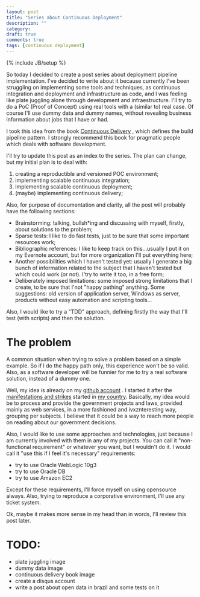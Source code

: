 ```yaml
---
layout: post
title: "Series about Continuous Deployment"
description: ""
category: 
draft: true
comments: true
tags: [continuous deployment]
---
```

{% include JB/setup %}

So today I decided to create a post series about deployment pipeline implementation. I've decided to write about it because currently I've been struggling on implementing some tools and techniques, as continuous integration and deployment and infrastructure as code, and I was feeling like plate juggling alone through development and infraestructure. I'll try to do a PoC (Proof of Concept) using real tools with a (similar to) real case. Of course I'll use dummy data and dummy names, without revealing business information about jobs that I have or had.

I took this idea from the book [Continuous Delivery](http://amzn.com/0321601912) , which defines the build pipeline pattern. I strongly recommend this book for pragmatic people which deals with software development.

I'll try to update this post as an index to the series. The plan can change, but my initial plan is to deal with:
1. creating a reproductible and versioned POC environment;
1. implementing scalable continuous integration;
1. implementing scalable continuous deployment;
1. (maybe) implementing continuous delivery;

Also, for purpose of documentation and clarity, all the post will probably have the following sections:

* Brainstorming: talking, bullsh\*ing and discussing with myself, firstly, about solutions to the problem;
* Sparse tests: I like to do fast tests, just to be sure that some important resources work;
* Bibliographic references: I like to keep track on this...usually I put it on my Evernote account, but for more organization I'll put everything here;
* Another possibilities which I haven't tested yet: usually I generate a big bunch of information related to the subject that I haven't tested but which could work (or not). I'try to write it too, in a free form;
* Deliberately imposed limitations: some imposed strong limitations that I create, to be sure that I'not "happy pathing" anything. Some suggestions: old version of application server, Windows as server, products without easy automation and scripting tools...

Also, I would like to try a "TDD" approach, defining firstly the way that I'll test (with scripts) and then the solution.

# The problem

A common situation when trying to solve a problem based on a simple example. So if I do the happy path only, this experience won't be so valid. Also, as a software developer will be funnier for me to try a real software solution, instead of a dummy one.

Well, my idea is already on my [github account](https://github.com/mauricioborges/tag-cloud-legislacao) . I started it after the [manifestations and strikes](http://pt.wikipedia.org/wiki/Protestos_no_Brasil_em_2013) started in [my country](http://pt.wikipedia.org/wiki/Brasil). Basically, my idea would be to process and provide the government projects and laws, provided mainly as web services, in a more fashioned and ivxznteresting way, grouping per subjects. I believe that it could be a way to reach more people on reading about our government decisions.

Also, I would like to use some approaches and technologies, just because I am currently involved with them in any of my projects. You can call it "non-functional requirement" or whatever you want, but I wouldn't do it. I would call it "use this if I feel it's necessary" requirements:
* try to use Oracle WebLogic 10g3
* try to use Oracle DB
* try to use Amazon EC2

Except for these requirements, I'll force myself on using opensource always. Also, trying to reproduce a corporative environment, I'll use any ticket system.

Ok, maybe it makes more sense in my head than in words, I'll review this post later.

# TODO:

* plate juggling image
* dummy data image
* continuous delivery book image
* create a disqus account
* write a post about open data in brazil and some tests on it
